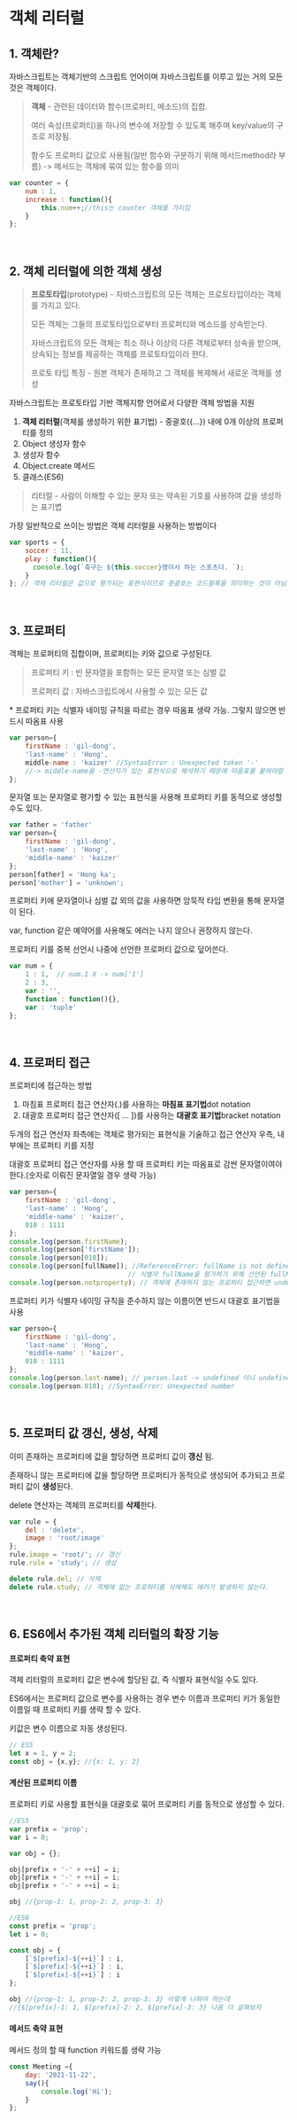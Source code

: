 # 객체 리터럴

## 1. 객체란?

자바스크립트는 객체기반의 스크립트 언어이며 자바스크립트를 이루고 있는 거의 모든 것은 객체이다.

> **객체** - 관련된 데이터와 함수(프로퍼티, 메소드)의 집합.
>
> 여러 속성(프로퍼티)을 하나의 변수에 저장할 수 있도록 해주며 key/value의 구조로 저장됨.
>
> 함수도 프로퍼티 값으로 사용됨(일반 함수와 구분하기 위해 메서드method라 부름) -> 메서드는 객체에 묶여 있는 함수를 의미

```js
var counter = {
    num : 1,
    increase : function(){
        this.num++;//this는 counter 객체를 가리킴
    }
};
```

<br>

## 2. 객체 리터럴에 의한 객체 생성

> **프로토타입**(prototype) - 자바스크립트의 모든 객체는 프로토타입이라는 객체를 가지고 있다.
>
> 모든 객체는 그들의 프로토타입으로부터 프로퍼티와 메소드를 상속받는다.
>
> 자바스크립트의 모든 객체는 최소 하나 이상의 다른 객체로부터 상속을 받으며, 상속되는 정보를 제공하는 객체를 프로토타입이라 한다.
>
> 프로토 타입 특징 - 원본 객체가 존재하고 그 객체를 복제해서 새로운 객체를 생성


자바스크립트는 프로토타입 기반 객체지향 언어로서 다양한 객체 방법을 지원

1. **객체 리터럴**(객체를 생성하기 위한 표기법) - 중괄호({...}) 내에 0개 이상의 프로퍼티를 정의
2. Object 생성자 함수
3. 생성자 함수
4. Object.create 메서드
5. 클래스(ES6)

> 리터럴 - 사람이 이해할 수 있는 문자 또는 약속된 기호를 사용하여 값을 생성하는 표기볍

가장 일반적으로 쓰이는 방법은 객체 리터럴을 사용하는 방법이다

```js
var sports = {
    soccer : 11,
    play : function(){
      console.log(`축구는 ${this.soccer}명이서 하는 스포츠다. `);
    }
}; // 객체 리터럴은 값으로 평가되는 표현식이므로 중괄호는 코드블록을 의미하는 것이 아님 -> 중괄호 붙여야함
```



<br>

## 3. 프로퍼티

객체는 프로퍼티의 집합이며, 프로퍼티는 키와 값으로 구성된다.

> 프로퍼티 키 : 빈 문자열을 포함하는 모든 문자열 또는 심벌 값
>
> 프로퍼티 값 : 자바스크립트에서 사용할 수 있는 모든 값

\* 프로퍼티 키는 식별자 네이밍 규칙을 따르는 경우 따옴표 생략 가능. 그렇지 않으면 반드시 따옴표 사용

```js
var person={
    firstName : 'gil-dong',
    'last-name' : 'Hong',
    middle-name : 'kaizer' //SyntaxError : Unexpected token '-'
    //-> middle-name을 -연산자가 있는 표현식으로 해석하기 때문에 따옴표를 붙여야함
};
```



문자열 또는 문자열로 평가할 수 있는 표현식을 사용해 프로퍼티 키를 동적으로 생성할 수도 있다.

```js
var father = 'father'
var person={
    firstName : 'gil-dong',
    'last-name' : 'Hong',
    'middle-name' : 'kaizer' 
};
person[father] = 'Hong ka';
person['mother'] = 'unknown';
```



프로퍼티 키에 문자열이나 심벌 값 외의 값을 사용하면 암묵적 타입 변환을 통해 문자열이 된다.  

var, function 같은 예약어를 사용해도 에러는 나지 않으나 권장하지 않는다.

프로퍼티 키를 중복 선언시 나중에 선언한 프로퍼티 값으로 덮어쓴다.

```js
var num = {
    1 : 1,	// num.1 X -> num['1']
    2 : 3,
    var : '',
    function : function(){},
    var : 'tuple'
};
```

<br>

## 4. 프로퍼티 접근

프로퍼티에 접근하는 방법

1. 마침표 프로퍼티 접근 연산자(.)를 사용하는 **마침표 표기법**dot notation
2. 대괄호 프로퍼티 접근 연산자([ ... ])를 사용하는 **대괄호 표기법**bracket notation

두개의 접근 연산자 좌측에는 객체로 평가되는 표현식을 기술하고 접근 연산자 우측, 내부에는 프로퍼티 키를 지정

대괄호 프로퍼티 접근 연산자를 사용 할 때 프로퍼티 키는 따옴표로 감싼 문자열이여야 한다.(숫자로 이뤄진 문자열일 경우 생략 가능)

```js
var person={
    firstName : 'gil-dong',
    'last-name' : 'Hong',
    'middle-name' : 'kaizer',
    010 : 1111
};
console.log(person.firstName);
console.log(person['firstName']);
console.log(person[010]);
console.log(person[fullName]); //ReferenceError: fullName is not defined
							  // 식별자 fullName을 평가하기 위해 선언된 fullName 찾았지만 찾지 못함
console.log(person.notproperty); // 객체에 존재하지 않는 프로퍼티 접근하면 undefined를 반환
```

프로퍼티 키가 식별자 네이밍 규칙을 준수하지 않는 이름이면 반드시 대괄호 표기법을 사용

```js
var person={
    firstName : 'gil-dong',
    'last-name' : 'Hong',
    'middle-name' : 'kaizer',
    010 : 1111
};
console.log(person.last-name); // person.last -> undefined 이니 undefined - name 으로 해석된다.
console.log(person.010); //SyntaxError: Unexpected number
```



<br>



## 5. 프로퍼티 값 갱신, 생성, 삭제

이미 존재하는 프로퍼티에 값을 할당하면 프로퍼티 값이 **갱신** 됨.

존재하니 않는 프로퍼티에 값을 할당하면 프로퍼티가 동적으로 생성되어 추가되고 프로퍼티 값이 **생성**된다.

delete 연산자는 객체의 프로퍼티를 **삭제**한다.

```js
var rule = {
    del : 'delete',
    image : 'root/image'
};
rule.image = 'root/'; // 갱신
rule.rule = 'study'; // 생성

delete rule.del; // 삭제
delete rule.study; // 객체에 없는 프로퍼티를 삭제해도 에러가 발생하지 않는다.
```



<br>



## 6.  ES6에서 추가된 객체 리터럴의 확장 기능



#### 프로퍼티 축약 표현

객체 리터럴의 프로퍼티 값은 변수에 할당된 값, 즉 식별자 표현식일 수도 있다.

ES6에서는 프로퍼티 값으로 변수를 사용하는 경우 변수 이름과 프로퍼티 키가 동일한 이름일 때 프로퍼티 키를 생략 할 수 있다.

키값은 변수 이름으로 자동 생성된다.

```js
// ES5
let x = 1, y = 2;
const obj = {x,y}; //{x: 1, y: 2}
```



#### 계산된 프로퍼티 이름

프로퍼티 키로 사용할 표현식을 대괄호로 묶어 프로퍼티 키를 동적으로 생성할 수 있다.

```js
//ES5
var prefix = 'prop';
var i = 0;

var obj = {};

obj[prefix + '-' + ++i] = i;
obj[prefix + '-' + ++i] = i;
obj[prefix + '-' + ++i] = i;

obj //{prop-1: 1, prop-2: 2, prop-3: 3}
```

```js
//ES6
const prefix = 'prop';
let i = 0;

const obj = {
    [`$[prefix]-${++i}`] : i,
    [`$[prefix]-${++i}`] : i,
    [`$[prefix]-${++i}`] : i
};

obj //{prop-1: 1, prop-2: 2, prop-3: 3} 이렇게 나와야 하는데
//{$[prefix]-1: 1, $[prefix]-2: 2, $[prefix]-3: 3} 나옴 더 살펴보자
```



#### 메서드 축약 표현

메서드 정의 할 때 function 키워드를 생략 가능

```js
const Meeting ={
    day: '2021-11-22',
    say(){
        console.log('Hi');
    }
};
```

